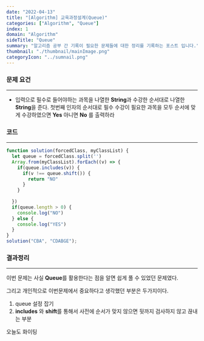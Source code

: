 ```yaml
---
date: "2022-04-13"
title: "[Algorithm] 교육과정설계(Queue)"
categories: ["Algorithm", "Queue"]
index: 1
domain: "Algorithm"
sideTitle: "Queue"
summary: "알고리즘 공부 간 기록이 필요한 문제들에 대한 정리를 기록하는 포스트 입니다."
thumbnail: "./thumbnail/mainImage.png"
categoryIcon: "../sumnail.png"
---
```


###  문제 요건

---

- 입력으로 필수로 들어야하는 과목을 나열한 **String**과 수강한 순서대로 나열한 **String**을 준다. 첫번째 인자의 순서대로 필수 수강이 필요한 과목을 모두 순서에 맞게 수강하였으면 **Yes** 아니면 **No** 를 출력하라

###  코드

---

```javascript
function solution(forcedClass, myClassList) {
  let queue = forcedClass.split('')
  Array.from(myClassList).forEach((v) => {
    if(queue.includes(v)) {
      if(v !== queue.shift()) {
        return "NO"
      }
    }
    
  })
  if(queue.length > 0) {
    console.log("NO")
  } else {
    console.log("YES")
  }
}
solution("CBA", "CDABGE");
```

###  결과정리

---

이번 문제는 사실 **Queue**를 활용한다는 점을 알면 쉽게 풀 수 있었던 문제였다.

그리고 개인적으로 이번문제에서 중요하다고 생각했던 부분은 두가지이다.

1. queue 설정 잡기
2. **includes** 와 **shift**를 통해서 사전에 순서가 맞지 않으면 뒷까지 검사하지 않고 끊내는 부분

오늘도 화이팅
